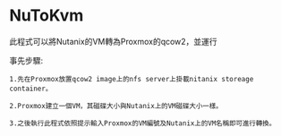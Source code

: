 # NuToKvm
此程式可以將Nutanix的VM轉為Proxmox的qcow2，並運行  

事先步驟:

    1.先在Proxmox放置qcow2 image上的nfs server上掛載nitanix storeage container。
    
    2.Proxmox建立一個VM，其磁碟大小與Nutanix上的VM磁碟大小一樣。
    
    3.之後執行此程式依照提示輸入Proxmox的VM編號及Nutanix上的VM名稱即可進行轉換。  
 
